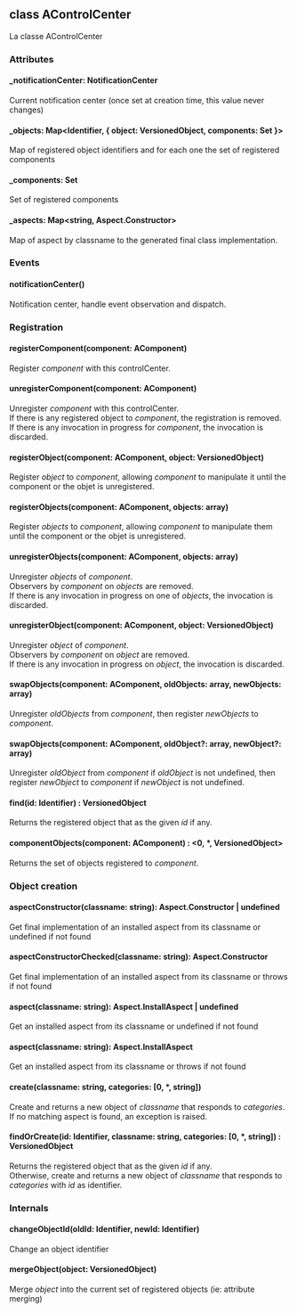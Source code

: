 ## class AControlCenter

La classe AControlCenter

### Attributes

#### _notificationCenter: NotificationCenter
Current notification center (once set at creation time, this value never changes)

#### _objects: Map<Identifier, { object: VersionedObject, components: Set<AComponent> }>
Map of registered object identifiers and for each one the set of registered components

#### _components: Set<AComponent>
Set of registered components

#### _aspects: Map<string, Aspect.Constructor>
Map of aspect by classname to the generated final class implementation.

### Events

#### notificationCenter()
Notification center, handle event observation and dispatch.

### Registration

#### registerComponent(component: AComponent)
Register _component_ with this controlCenter.

#### unregisterComponent(component: AComponent)
Unregister _component_ with this controlCenter.  
If there is any registered object to _component_, the registration is removed.  
If there is any invocation in progress for _component_, the invocation is discarded.

#### registerObject(component: AComponent, object: VersionedObject)
Register _object_ to _component_, allowing _component_ to manipulate it until the component or the objet is unregistered.

#### registerObjects(component: AComponent, objects: array)
Register _objects_ to _component_, allowing _component_ to manipulate them until the component or the objet is unregistered.

#### unregisterObjects(component: AComponent, objects: array)
Unregister _objects_ of _component_.  
Observers by _component_ on _objects_ are removed.  
If there is any invocation in progress on one of _objects_, the invocation is discarded.

#### unregisterObject(component: AComponent, object: VersionedObject)
Unregister _object_ of _component_.  
Observers by _component_ on _object_ are removed.  
If there is any invocation in progress on _object_, the invocation is discarded.

#### swapObjects(component: AComponent, oldObjects: array, newObjects: array)
Unregister _oldObjects_ from _component_, then register _newObjects_ to _component_.

#### swapObjects(component: AComponent, oldObject?: array, newObject?: array)
Unregister _oldObject_ from _component_ if _oldObject_ is not undefined, then register _newObject_ to _component_  if _newObject_ is not undefined.

#### find(id: Identifier) : VersionedObject
Returns the registered object that as the given _id_ if any.

#### componentObjects(component: AComponent) : <0, *, VersionedObject>
Returns the set of objects registered to _component_.

### Object creation

#### aspectConstructor(classname: string): Aspect.Constructor | undefined 
Get final implementation of an installed aspect from its classname or undefined if not found

#### aspectConstructorChecked(classname: string): Aspect.Constructor 
Get final implementation of an installed aspect from its classname or throws if not found

#### aspect(classname: string): Aspect.InstallAspect | undefined 
Get an installed aspect from its classname or undefined if not found

#### aspect(classname: string): Aspect.InstallAspect 
Get an installed aspect from its classname or throws if not found

#### create(classname: string, categories: [0, *, string])
Create and returns a new object of _classname_ that responds to _categories_.  
If no matching aspect is found, an exception is raised.

#### findOrCreate(id: Identifier, classname: string, categories: [0, *, string]) : VersionedObject
Returns the registered object that as the given _id_ if any.  
Otherwise, create and returns a new object of _classname_ that responds to _categories_ with _id_ as identifier.

### Internals

#### changeObjectId(oldId: Identifier, newId: Identifier)
Change an object identifier

#### mergeObject(object: VersionedObject)
Merge _object_ into the current set of registered objects (ie: attribute merging)